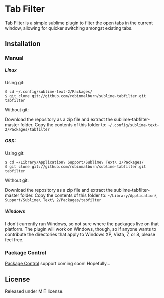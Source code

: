 # Tab Filter

Tab Filter is a simple sublime plugin to filter the open tabs in the current window, allowing for quicker switching amongst existing tabs.

## Installation

### Manual

##### Linux

Using git:

    $ cd ~/.config/sublime-text-2/Packages/
    $ git clone git://github.com/robinmalburn/sublime-tabfilter.git tabfilter

Without git:

Download the repository as a zip file and extract the sublime-tabfilter-master folder.  Copy the contents of this folder to:
	`~/.config/sublime-text-2/Packages/tabfilter`

##### OSX:

Using git:

	$ cd ~/Library/Application\ Support/Sublime\ Text\ 2/Packages/
    $ git clone git://github.com/robinmalburn/sublime-tabfilter.git tabfilter

Without git:

Download the repository as a zip file and extract the sublime-tabfilter-master folder.  Copy the contents of this folder to:
	`~/Library/Application\ Support/Sublime\ Text\ 2/Packages/tabfilter`

##### Windows

I don't currently run Windows, so not sure where the packages live on that platform.  The plugin will work on Windows, though, so if anyone wants to contribute the directories that apply to Windows XP, Vista, 7, or 8, please feel free.


### Package Control

[Package Control](http://wbond.net/sublime\_packages/package\_control) support coming soon!  Hopefully...



## License

Released under MIT license.
